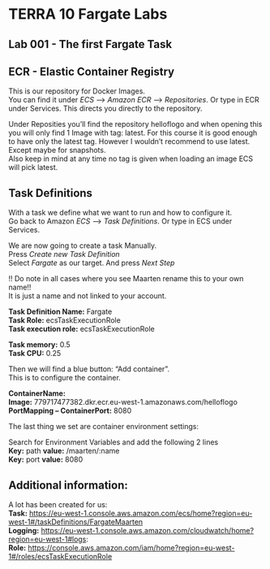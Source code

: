 # TERRA 10 Fargate Labs

## Lab 001 - The first Fargate Task

## ECR - Elastic Container Registry
This is our repository for Docker Images.  
You can find it under *ECS* --> *Amazon ECR* --> *Repositories*. Or type in ECR under Services. This directs you directly to the repository.  

Under Reposities you’ll find the repository helloflogo and when opening this you will only find 1 Image with tag: latest. For this course it is good enough to have only the latest tag. However I wouldn’t recommend to use latest. Except maybe for snapshots.  
Also keep in mind at any time no tag is given when loading an image ECS will pick latest.


## Task Definitions
With a task we define what we want to run and how to configure it.  
Go back to Amazon *ECS* --> *Task Definitions*. Or type in ECS under Services.  

We are now going to create a task Manually.  
Press *Create new Task Definition*  
Select *Fargate* as our target. And press *Next Step*  

!! Do note in all cases where you see Maarten rename this to your own name!!  
It is just a name and not linked to your account.  

**Task Definition Name:** Fargate<user>  
**Task Role:**  ecsTaskExecutionRole  
**Task execution role:**  ecsTaskExecutionRole  

**Task memory:** 0.5  
**Task CPU:** 0.25  

Then we will find a blue button:  “Add container”.  
This is to configure the container.  

**ContainerName:** <user>  
**Image:**  779717477382.dkr.ecr.eu-west-1.amazonaws.com/helloflogo  
**PortMapping – ContainerPort:** 8080  

The last thing we set are container environment settings:

Search for Environment Variables and add the following 2 lines  
**Key:** path   **value:** /maarten/:name  
**Key:** port   **value:** 8080  


## Additional information:
A lot has been created for us:  
**Task:** https://eu-west-1.console.aws.amazon.com/ecs/home?region=eu-west-1#/taskDefinitions/FargateMaarten  
**Logging:** https://eu-west-1.console.aws.amazon.com/cloudwatch/home?region=eu-west-1#logs:  
**Role:** https://console.aws.amazon.com/iam/home?region=eu-west-1#/roles/ecsTaskExecutionRole  
